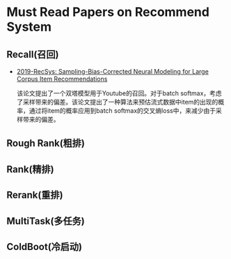 # Must Read Papers on Recommend System

## Recall(召回)

- [2019-RecSys: Sampling-Bias-Corrected Neural Modeling for Large Corpus Item Recommendations](https://dl.acm.org/doi/10.1145/3298689.3346996)

  该论文提出了一个双塔模型用于Youtube的召回。对于batch softmax，考虑了采样带来的偏差。该论文提出了一种算法来预估流式数据中item的出现的概率，通过将item的概率应用到batch softmax的交叉熵loss中，来减少由于采样带来的偏差。


## Rough Rank(粗排)

## Rank(精排)

## Rerank(重排)

## MultiTask(多任务)

## ColdBoot(冷启动)


